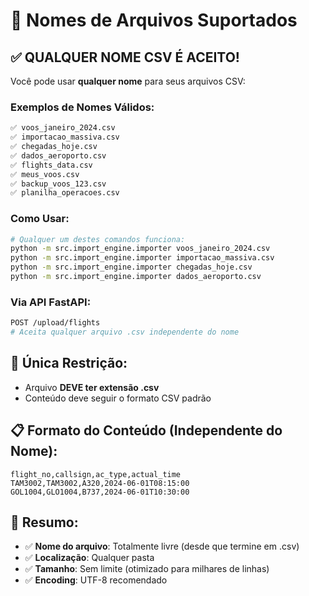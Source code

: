 # 📁 Nomes de Arquivos Suportados

## ✅ **QUALQUER NOME CSV É ACEITO!**

Você pode usar **qualquer nome** para seus arquivos CSV:

### Exemplos de Nomes Válidos:
```bash
✅ voos_janeiro_2024.csv
✅ importacao_massiva.csv
✅ chegadas_hoje.csv
✅ dados_aeroporto.csv
✅ flights_data.csv
✅ meus_voos.csv
✅ backup_voos_123.csv
✅ planilha_operacoes.csv
```

### Como Usar:
```bash
# Qualquer um destes comandos funciona:
python -m src.import_engine.importer voos_janeiro_2024.csv
python -m src.import_engine.importer importacao_massiva.csv
python -m src.import_engine.importer chegadas_hoje.csv
python -m src.import_engine.importer dados_aeroporto.csv
```

### Via API FastAPI:
```bash
POST /upload/flights
# Aceita qualquer arquivo .csv independente do nome
```

## 🚫 **Única Restrição:**
- Arquivo **DEVE ter extensão .csv**
- Conteúdo deve seguir o formato CSV padrão

## 📋 **Formato do Conteúdo (Independente do Nome):**
```csv
flight_no,callsign,ac_type,actual_time
TAM3002,TAM3002,A320,2024-06-01T08:15:00
GOL1004,GLO1004,B737,2024-06-01T10:30:00
```

## 🎯 **Resumo:**
- ✅ **Nome do arquivo**: Totalmente livre (desde que termine em .csv)
- ✅ **Localização**: Qualquer pasta
- ✅ **Tamanho**: Sem limite (otimizado para milhares de linhas)
- ✅ **Encoding**: UTF-8 recomendado
